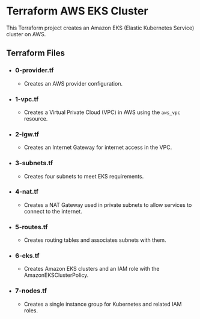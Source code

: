 # Terraform AWS EKS Cluster

This Terraform project creates an Amazon EKS (Elastic Kubernetes Service) cluster on AWS.

## Terraform Files

 + ### 0-provider.tf
   - Creates an AWS provider configuration.

+ ### 1-vpc.tf
  - Creates a Virtual Private Cloud (VPC) in AWS using the `aws_vpc` resource.

+ ### 2-igw.tf
  - Creates an Internet Gateway for internet access in the VPC.

+ ### 3-subnets.tf
  - Creates four subnets to meet EKS requirements.

+ ### 4-nat.tf
  - Creates a NAT Gateway used in private subnets to allow services to connect to the internet.

+ ### 5-routes.tf
  - Creates routing tables and associates subnets with them.

+ ### 6-eks.tf
  - Creates Amazon EKS clusters and an IAM role with the AmazonEKSClusterPolicy.

+ ### 7-nodes.tf 
  - Creates a single instance group for Kubernetes and related IAM roles.
